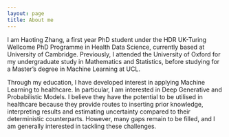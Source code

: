 ```yaml
---
layout: page
title: About me
---
```


I am Haoting Zhang, a first year PhD student under the HDR UK-Turing Wellcome PhD Programme in Health Data Science, currently based at University of Cambridge. Previously, I attended the University of Oxford for my undergraduate study in Mathematics and Statistics, before studying for a Master’s degree in Machine Learning at UCL. 

Through my education, I have developed interest in applying Machine Learning to healthcare. In particular, I am interested in Deep Generative and Probabilistic Models. I believe they have the potential to be utilised in healthcare because they provide routes to inserting prior knowledge, interpreting results and estimating uncertainty compared to their deterministic counterparts. However, many gaps remain to be filled, and I am generally interested in tackling these challenges.
